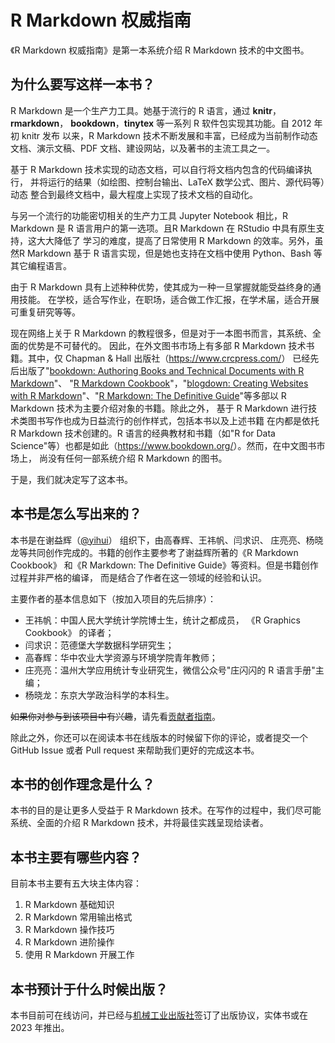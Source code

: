 # R Markdown 权威指南

《R Markdown 权威指南》是第一本系统介绍 R Markdown 技术的中文图书。

## 为什么要写这样一本书？

R Markdown 是一个生产力工具。她基于流行的 R 语言，通过
**knitr**，**rmarkdown**， **bookdown**，**tinytex** 等一系列 R
软件包实现其功能。自 2012 年初 knitr 发布 以来，R Markdown
技术不断发展和丰富，已经成为当前制作动态文档、演示文稿、PDF
文档、建设网站，以及著书的主流工具之一。

基于 R Markdown 技术实现的动态文档，可以自行将文档内包含的代码编译执行，
并将运行的结果（如绘图、控制台输出、LaTeX 数学公式、图片、源代码等）动态
整合到最终文档中，最大程度上实现了技术文档的自动化。

与另一个流行的功能密切相关的生产力工具 Jupyter Notebook 相比，R Markdown
是 R 语言用户的第一选项。且R Markdown 在 RStudio
中具有原生支持，这大大降低了 学习的难度，提高了日常使用 R Markdown
的效率。另外，虽然R Markdown 基于 R 语言实现，但是她也支持在文档中使用
Python、Bash 等其它编程语言。

由于 R Markdown
具有上述种种优势，使其成为一种一旦掌握就能受益终身的通用技能。
在学校，适合写作业，在职场，适合做工作汇报，在学术届，适合开展可重复研究等等。

现在网络上关于 R Markdown
的教程很多，但是对于一本图书而言，其系统、全面的优势是不可替代的。
因此，在外文图书市场上有多部 R Markdown 技术书籍。其中，仅 Chapman &
Hall 出版社（<https://www.crcpress.com/>） 已经先后出版了"[bookdown:
Authoring Books and Technical Documents with R Markdown](https://bookdown.org/yihui/bookdown/)"、 "[R Markdown
Cookbook](https://bookdown.org/yihui/rmarkdown-cookbook/)"，"[blogdown: Creating Websites with R Markdown](https://bookdown.org/yihui/blogdown/)"、"[R Markdown:
The Definitive Guide](https://bookdown.org/yihui/rmarkdown/)"等多部以 R Markdown
技术为主要介绍对象的书籍。除此之外， 基于 R Markdown
进行技术类图书写作也成为日益流行的创作样式，包括本书以及上述书籍
在内都是依托 R Markdown 技术创建的。R 语言的经典教材和书籍（如"R for
Data
Science"等）也都是如此（<https://www.bookdown.org/>）。然而，在中文图书市场上，
尚没有任何一部系统介绍 R Markdown 的图书。

于是，我们就决定写了这本书。

## 本书是怎么写出来的？

本书是在谢益辉（[\@yihui](https://github.com/yihui)）
组织下，由高春辉、王祎帆、闫求识、
庄亮亮、杨晓龙等共同创作完成的。书籍的创作主要参考了谢益辉所著的《R
Markdown Cookbook》 和《R Markdown: The Definitive
Guide》等资料。但是书籍创作过程并非严格的编译，
而是结合了作者在这一领域的经验和认识。

主要作者的基本信息如下（按加入项目的先后排序）：

-   王祎帆：中国人民大学统计学院博士生，统计之都成员， 《R Graphics
    Cookbook》 的译者；
-   闫求识：范德堡大学数据科学研究生；
-   高春辉：华中农业大学资源与环境学院青年教师；
-   庄亮亮：温州大学应用统计专业研究生，微信公众号"庄闪闪的 R
    语言手册"主编；
-   杨晓龙：东京大学政治科学的本科生。

~~如果你对参与到该项目中有兴趣~~，请先看[贡献者指南](Start.md)。

除此之外，你还可以在阅读本书在线版本的时候留下你的评论，或者提交一个
GitHub Issue 或者 Pull request 来帮助我们更好的完成这本书。

## 本书的创作理念是什么？

本书的目的是让更多人受益于 R Markdown
技术。在写作的过程中，我们尽可能系统、全面的介绍 R Markdown
技术，并将最佳实践呈现给读者。

## 本书主要有哪些内容？

目前本书主要有五大块主体内容：

1.  R Markdown 基础知识
2.  R Markdown 常用输出格式
3.  R Markdown 操作技巧
4.  R Markdown 进阶操作
5.  使用 R Markdown 开展工作

## 本书预计于什么时候出版？

本书目前可在线访问，并已经与[机械工业出版社](http://cmpbook.com/)签订了出版协议，实体书或在 2023 年推出。
